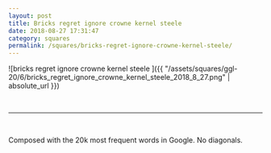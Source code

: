 ```yaml
---
layout: post
title: Bricks regret ignore crowne kernel steele
date: 2018-08-27 17:31:47
category: squares
permalink: /squares/bricks-regret-ignore-crowne-kernel-steele/ 
---
```


![bricks regret ignore crowne kernel steele ]({{ "/assets/squares/ggl-20/6/bricks_regret_ignore_crowne_kernel_steele_2018_8_27.png" | absolute_url }})

&nbsp;

---

&nbsp;

Composed with the 20k most frequent words in Google. No diagonals.


